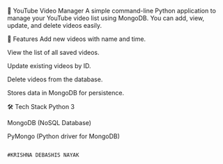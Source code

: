 
🎥 YouTube Video Manager
A simple command-line Python application to manage your YouTube video list using MongoDB.
You can add, view, update, and delete videos easily.

🚀 Features
Add new videos with name and time.

View the list of all saved videos.

Update existing videos by ID.

Delete videos from the database.

Stores data in MongoDB for persistence.

🛠️ Tech Stack
Python 3

MongoDB (NoSQL Database)

PyMongo (Python driver for MongoDB)

                                                                                                                           #KRISHNA DEBASHIS NAYAK
                                                                                                                           
